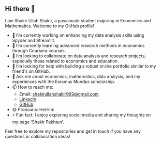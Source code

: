 ## Hi there 👋

I am Shakir Ullah Shakir, a passionate student majoring in Economics and Mathematics. Welcome to my GitHub profile!

- 🔭 I’m currently working on enhancing my data analysis skills using Spyder and Streamlit.
- 🌱 I’m currently learning advanced research methods in economics through Coursera courses.
- 👯 I’m looking to collaborate on data analysis and research projects, especially those related to economics and education.
- 🤔 I’m looking for help with building a robust online portfolio similar to my friend's on GitHub.
- 💬 Ask me about economics, mathematics, data analysis, and my experiences with the Erasmus Mundus scholarship.
- 📫 How to reach me: 
  - Email: shakirullahshakir999@gmail.com
  - [LinkedIn](https://linkedin.com/in/shakir-ullah-shakir)
  - [GitHub](https://github.com/shakir5154)
- 😄 Pronouns: He/Him
- ⚡ Fun fact: I enjoy exploring social media and sharing my thoughts on my page 'Shakir Pakhtun'.

Feel free to explore my repositories and get in touch if you have any questions or collaboration ideas!
